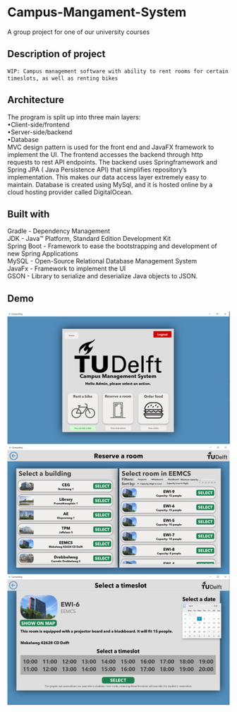 ﻿# Campus-Mangament-System
 A group project for one of our university courses 

## Description of project
	WIP: Campus management software with ability to rent rooms for certain timeslots, as well as renting bikes 
	

## Architecture
The program is split up into three main layers:  
•Client-side/frontend  
•Server-side/backend  
•Database  
 MVC design pattern is used for the front end and JavaFX framework to implement the UI. The frontend accesses the backend through http requests to rest API endpoints. The backend uses Springframework and Spring JPA ( Java Persistence API) that simplifies repository’s implementation. This makes our data access layer extremely easy to maintain. Database is created using MySql, and it is hosted online by a cloud hosting provider called DigitalOcean.
 
## Built with
Gradle - Dependency Management  
JDK - Java™ Platform, Standard Edition Development Kit  
Spring Boot - Framework to ease the bootstrapping and development of new Spring Applications  
MySQL - Open-Source Relational Database Management System  
JavaFx - Framework to implement the UI  
GSON - Library to serialize and deserialize Java objects to JSON.  

## Demo
![](docs/Images/Untitled1.png) 
![](docs/Images/Untitled2.png)
![](docs/Images/Untitled3.png)
